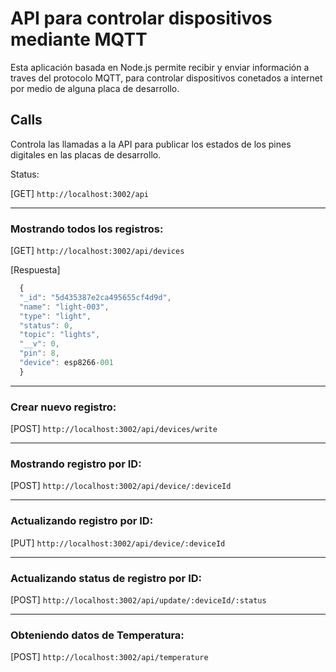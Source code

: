 # API para controlar dispositivos mediante MQTT

Esta aplicación basada en Node.js permite recibir y enviar información a traves del protocolo MQTT, para controlar dispositivos conetados a internet por medio de alguna placa de desarrollo.


## Calls
Controla las llamadas a la API para publicar los estados de los pines digitales en las placas de desarrollo.

Status:

[GET] `http://localhost:3002/api`

-------------------

### Mostrando todos los registros:

[GET] `http://localhost:3002/api/devices`

[Respuesta]

```javascript 
  {
  "_id": "5d435387e2ca495655cf4d9d",
  "name": "light-003",
  "type": "light",
  "status": 0,
  "topic": "lights",
  "__v": 0,
  "pin": 8,
  "device": esp8266-001
  }
```
-------------------

### Crear nuevo registro:

[POST] `http://localhost:3002/api/devices/write`

-------------------

### Mostrando registro por ID:

[POST] `http://localhost:3002/api/device/:deviceId`

-------------------

### Actualizando registro por ID:

[PUT] `http://localhost:3002/api/device/:deviceId`

-------------------

### Actualizando status de registro por ID:

[POST] `http://localhost:3002/api/update/:deviceId/:status`

-------------------

### Obteniendo datos de Temperatura:

[POST] `http://localhost:3002/api/temperature`


